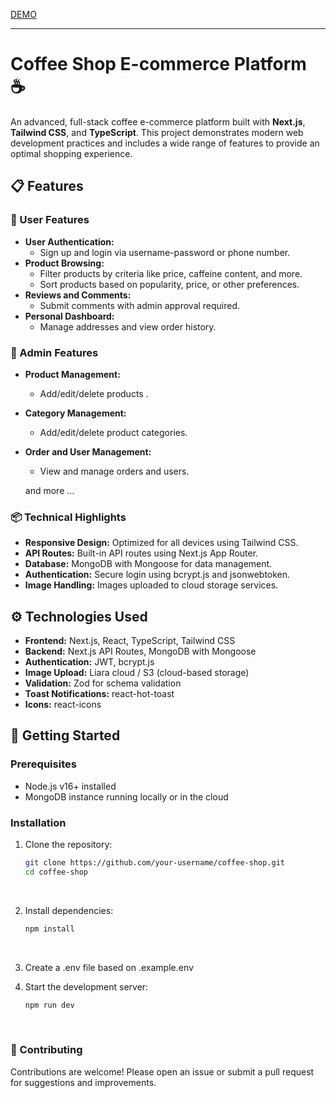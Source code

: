 [DEMO](https://vakacoffee-clone.ir/)
___

# Coffee Shop E-commerce Platform ☕

An advanced, full-stack coffee e-commerce platform built with **Next.js**, **Tailwind CSS**, and **TypeScript**. This project demonstrates modern web development practices and includes a wide range of features to provide an optimal shopping experience.

## 📋 Features

### 🛒 User Features
- **User Authentication:** 
  - Sign up and login via username-password or phone number.
- **Product Browsing:**
  - Filter products by criteria like price, caffeine content, and more.
  - Sort products based on popularity, price, or other preferences.
- **Reviews and Comments:**
  - Submit comments with admin approval required.
- **Personal Dashboard:**
  - Manage addresses and view order history.

### 🔧 Admin Features
- **Product Management:**
  - Add/edit/delete products .
- **Category Management:**
  - Add/edit/delete product categories.
- **Order and User Management:**
  - View and manage orders and users.

  and more ...

### 📦 Technical Highlights
- **Responsive Design:** Optimized for all devices using Tailwind CSS.
- **API Routes:** Built-in API routes using Next.js App Router.
- **Database:** MongoDB with Mongoose for data management.
- **Authentication:** Secure login using bcrypt.js and jsonwebtoken.
- **Image Handling:** Images uploaded to cloud storage services.



## ⚙️ Technologies Used

- **Frontend:** Next.js, React, TypeScript, Tailwind CSS
- **Backend:** Next.js API Routes, MongoDB with Mongoose
- **Authentication:** JWT, bcrypt.js
- **Image Upload:** Liara cloud / S3 (cloud-based storage)
- **Validation:** Zod for schema validation
- **Toast Notifications:** react-hot-toast
- **Icons:** react-icons



## 🚀 Getting Started

### Prerequisites
- Node.js v16+ installed
- MongoDB instance running locally or in the cloud

### Installation
1. Clone the repository:

   ```bash
   git clone https://github.com/your-username/coffee-shop.git
   cd coffee-shop

<br/>

2. Install dependencies:

    ```bash
    npm install
<br/>

3. Create a .env file based on .example.env

4. Start the development server:
    ```bash
    npm run dev
<br/>

### 🤝 Contributing
Contributions are welcome! Please open an issue or submit a pull request for suggestions and improvements.

